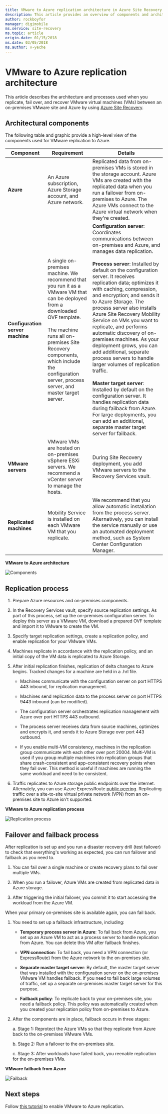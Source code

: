 ```yaml
---
title: VMware to Azure replication architecture in Azure Site Recovery | Azure
description: This article provides an overview of components and architecture used when replicating on-premises VMware VMs to Azure with Azure Site Recovery
author: rockboyfor
manager: digimobile
ms.service: site-recovery
ms.topic: article
origin.date: 01/15/2018
ms.date: 03/05/2018
ms.author: v-yeche
---
```


# VMware to Azure replication architecture

This article describes the architecture and processes used when you replicate, fail over, and recover VMware virtual machines (VMs) between an on-premises VMware site and Azure by using [Azure Site Recovery](site-recovery-overview.md).

## Architectural components

The following table and graphic provide a high-level view of the components used for VMware replication to Azure.

**Component** | **Requirement** | **Details**
--- | --- | ---
**Azure** | An Azure subscription, Azure Storage account, and Azure network. | Replicated data from on-premises VMs is stored in the storage account. Azure VMs are created with the replicated data when you run a failover from on-premises to Azure. The Azure VMs connect to the Azure virtual network when they're created.
**Configuration server machine** | A single on-premises machine. We recommend that you run it as a VMware VM that can be deployed from a downloaded OVF template.<br/><br/> The machine runs all on-premises Site Recovery components, which include the configuration server, process server, and master target server. | **Configuration server**: Coordinates communications between on-premises and Azure, and manages data replication.<br/><br/> **Process server**: Installed by default on the configuration server. It receives replication data; optimizes it with caching, compression, and encryption; and sends it to Azure Storage. The process server also installs Azure Site Recovery Mobility Service on VMs you want to replicate, and performs automatic discovery of on-premises machines. As your deployment grows, you can add additional, separate process servers to handle larger volumes of replication traffic.<br/><br/> **Master target server**: Installed by default on the configuration server. It handles replication data during failback from Azure. For large deployments, you can add an additional, separate master target server for failback.
**VMware servers** | VMware VMs are hosted on on-premises vSphere ESXi servers. We recommend a vCenter server to manage the hosts. | During Site Recovery deployment, you add VMware servers to the Recovery Services vault.
**Replicated machines** | Mobility Service is installed on each VMware VM that you replicate. | We recommend that you allow automatic installation from the process server. Alternatively, you can install the service manually or use an automated deployment method, such as System Center Configuration Manager.

**VMware to Azure architecture**

![Components](./media/concepts-vmware-to-azure-architecture/arch-enhanced.png)

## Replication process

1. Prepare Azure resources and on-premises components.
2. In the Recovery Services vault, specify source replication settings. As part of this process, set up the on-premises configuration server. To deploy this server as a VMware VM, download a prepared OVF template and import it to VMware to create the VM.
3. Specify target replication settings, create a replication policy, and enable replication for your VMware VMs.
4. Machines replicate in accordance with the replication policy, and an initial copy of the VM data is replicated to Azure Storage.
5. After initial replication finishes, replication of delta changes to Azure begins. Tracked changes for a machine are held in a .hrl file.

    * Machines communicate with the configuration server on port HTTPS 443 inbound, for replication management.

    * Machines send replication data to the process server on port HTTPS 9443 inbound (can be modified).

    * The configuration server orchestrates replication management with Azure over port HTTPS 443 outbound.

    * The process server receives data from source machines, optimizes and encrypts it, and sends it to Azure Storage over port 443 outbound.

    * If you enable multi-VM consistency, machines in the replication group communicate with each other over port 20004. Multi-VM is used if you group multiple machines into replication groups that share crash-consistent and app-consistent recovery points when they fail over. This method is useful if machines are running the same workload and need to be consistent.

6. Traffic replicates to Azure storage public endpoints over the internet. Alternately, you can use Azure ExpressRoute [public peering](../expressroute/expressroute-circuit-peerings.md#public-peering). Replicating traffic over a site-to-site virtual private network (VPN) from an on-premises site to Azure isn't supported.
<!-- Sync late on azure-public-peering-->

**VMware to Azure replication process**

![Replication process](./media/concepts-vmware-to-azure-architecture/v2a-architecture-henry.png)

## Failover and failback process

After replication is set up and you run a disaster recovery drill (test failover) to check that everything's working as expected, you can run failover and failback as you need to.

1. You can fail over a single machine or create recovery plans to fail over multiple VMs.

2. When you run a failover, Azure VMs are created from replicated data in Azure storage.

3. After triggering the initial failover, you commit it to start accessing the workload from the Azure VM.

When your primary on-premises site is available again, you can fail back.
1. You need to set up a failback infrastructure, including:

    * **Temporary process server in Azure**: To fail back from Azure, you set up an Azure VM to act as a process server to handle replication from Azure. You can delete this VM after failback finishes.

    * **VPN connection**: To fail back, you need a VPN connection (or ExpressRoute) from the Azure network to the on-premises site.

    * **Separate master target server**: By default, the master target server that was installed with the configuration server on the on-premises VMware VM handles failback. If you need to fail back large volumes of traffic, set up a separate on-premises master target server for this purpose.

    * **Failback policy**: To replicate back to your on-premises site, you need a failback policy. This policy was automatically created when you created your replication policy from on-premises to Azure.
2. After the components are in place, failback occurs in three stages:

    a. Stage 1: Reprotect the Azure VMs so that they replicate from Azure back to the on-premises VMware VMs.

    b. Stage 2: Run a failover to the on-premises site.

    c. Stage 3: After workloads have failed back, you reenable replication for the on-premises VMs.

**VMware failback from Azure**

![Failback](./media/concepts-vmware-to-azure-architecture/enhanced-failback.png)

## Next steps

Follow [this tutorial](tutorial-vmware-to-azure.md) to enable VMware to Azure replication.
<!-- Update_Description: update meta properties， wording update -->
